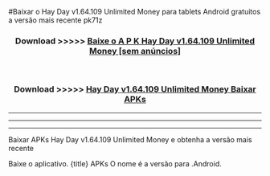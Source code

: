 #Baixar o Hay Day v1.64.109 Unlimited Money   para tablets Android gratuitos a versão mais recente pk71z


<div align="center">
<h3>Download >>>>> <a href="https://pt-web.web.app/?pt= Hay Day v1.64.109 Unlimited Money ">Baixe o A P K Hay Day v1.64.109 Unlimited Money  [sem anúncios]</a></h3><br>

<h3>Download >>>>> <a href="https://pt-web.web.app/?pt= Hay Day v1.64.109 Unlimited Money ">Hay Day v1.64.109 Unlimited Money  Baixar APKs</a></h3>
</div>

----------------------------------------------------------

----------------------------------------------------------

----------------------------------------------------------

Baixar APKs Hay Day v1.64.109 Unlimited Money  e obtenha a versão mais recente

Baixe o aplicativo. {title} APKs O nome é a versão para .Android.


